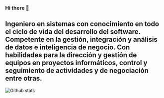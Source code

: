 ### Hi there 👋

## **Ingeniero en sistemas con conocimiento en todo el ciclo de vida del desarrollo del software. Competente en la gestión, integración y análisis de datos e inteligencia de negocio. Con habilidades para la dirección y gestión de equipos en proyectos informáticos, control y seguimiento de actividades y de negociación entre otras.**


![Github stats](https://github-readme-stats.vercel.app/api?username=wgguzman)

<!-- **wgguzman/wgguzman** is a ✨ _special_ ✨ repository because its `README.md` (this file) appears on your GitHub profile.
Here are some ideas to get you started:
- 🔭 I’m currently working on ...
- 🌱 I’m currently learning ...
- 👯 I’m looking to collaborate on ...
- 🤔 I’m looking for help with ...
- 💬 Ask me about ...
- 📫 How to reach me: ...
- 😄 Pronouns: ...
- ⚡ Fun fact: ...
-->
